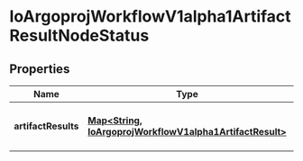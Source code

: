 
# IoArgoprojWorkflowV1alpha1ArtifactResultNodeStatus

## Properties
Name | Type | Description | Notes
------------ | ------------- | ------------- | -------------
**artifactResults** | [**Map&lt;String, IoArgoprojWorkflowV1alpha1ArtifactResult&gt;**](IoArgoprojWorkflowV1alpha1ArtifactResult.md) | ArtifactResults maps Artifact name to result of the deletion |  [optional]



